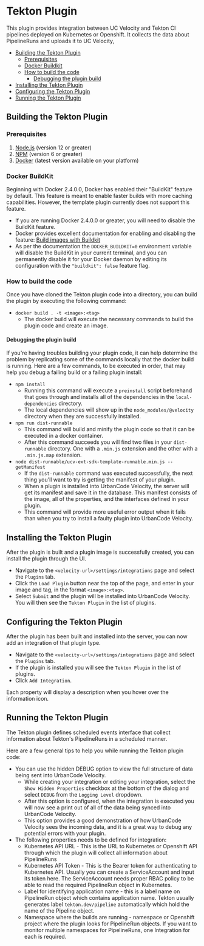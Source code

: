 # Tekton Plugin

This plugin provides integration between UC Velocity and Tekton CI pipelines deployed on Kubernetes or Openshift. It collects the data about PipelineRuns and uploads it to UC Velocity,

- [Building the Tekton Plugin](#building-the-tekton-plugin)
  * [Prerequisites](#prerequisites)
  * [Docker Buildkit](#docker-buildkit)
  * [How to build the code](#how-to-build-the-code)
    - [Debugging the plugin build](#debugging-the-plugin-build)
- [Installing the Tekton Plugin](#installing-the-tekton-plugin)
- [Configuring the Tekton Plugin](#configuring-the-tekton-plugin)
- [Running the Tekton Plugin](#running-the-tekton-plugin)

## Building the Tekton Plugin
### Prerequisites
1. [Node.js](https://nodejs.org/) (version 12 or greater)
1. [NPM](https://www.npmjs.com/) (version 6 or greater)
1. [Docker](https://www.docker.com/) (latest version available on your platform)

### Docker BuildKit
Beginning with Docker 2.4.0.0, Docker has enabled their "BuildKit" feature by default. This feature is meant to enable faster builds with more caching capabilities. However, the template plugin currently does not support this feature.
* If you are running Docker 2.4.0.0 or greater, you will need to disable the BuildKit feature.
* Docker provides excellent documentation for enabling and disabling the feature: [Build images with Buildkit](https://docs.docker.com/develop/develop-images/build_enhancements/)
* As per the documentation the `DOCKER_BUILDKIT=0` environment variable will disable the BuildKit in your current terminal, and you can permanently disable it for your Docker daemon by editing its configuration with the `"buildkit": false` feature flag.
### How to build the code
Once you have cloned the Tekton plugin code into a directory, you can build the plugin by executing the following command:
* `docker build . -t <image>:<tag>`
    * The docker build will execute the necessary commands to build the plugin code and create an image.

#### Debugging the plugin build
If you're having troubles building your plugin code, it can help determine the problem by replicating some of the commands locally that the docker build is running. Here are a few commands, to be executed in order, that may help you debug a failing build or a failing plugin install:
* `npm install`
    * Running this command will execute a `preinstall` script beforehand that goes through and installs all of the dependencies in the `local-dependencies` directory.
    * The local dependencies will show up in the `node_modules/@velocity` directory when they are successfully installed.
* `npm run dist-runnable`
    * This command will build and minify the plugin code so that it can be executed in a docker container.
    * After this command succeeds you will find two files in your `dist-runnable` directory. One with a `.min.js` extension and the other with a `.min.js.map` extension.
* `node dist-runnable/ucv-ext-sdk-template-runnable.min.js -- getManifest`
    * If the `dist-runnable` command was executed successfully, the next thing you'll want to try is getting the manifest of your plugin.
    * When a plugin is installed into UrbanCode Velocity, the server will get its manifest and save it in the database. This manifest consists of the image, all of the properties, and the interfaces defined in your plugin.
    * This command will provide more useful error output when it fails than when you try to install a faulty plugin into UrbanCode Velocity.

## Installing the Tekton Plugin
After the plugin is built and a plugin image is successfully created, you can install the plugin through the UI.
* Navigate to the `<velocity-url>/settings/integrations` page and select the `Plugins` tab.
* Click the `Load Plugin` button near the top of the page, and enter in your image and tag, in the format `<image>:<tag>`.
* Select `Submit` and the plugin will be installed into UrbanCode Velocity. You will then see the `Tekton Plugin` in the list of plugins.

## Configuring the Tekton Plugin
After the plugin has been built and installed into the server, you can now add an integration of that plugin type.

* Navigate to the `<velocity-url>/settings/integrations` page and select the `Plugins` tab.
* If the plugin is installed you will see the `Tekton Plugin` in the list of plugins.
* Click `Add Integration`.

Each property will display a description when you hover over the information icon.

## Running the Tekton Plugin
The Tekton plugin defines scheduled events interface that collect information about Tekton's PipelineRuns in a scheduled manner.

Here are a few general tips to help you while running the Tekton plugin code:
* You can use the hidden DEBUG option to view the full structure of data being sent into UrbanCode Velocity.
    * While creating your integration or editing your integration, select the `Show Hidden Properties` checkbox at the bottom of the dialog and select `DEBUG` from the `Logging Level` dropdown.
    * After this option is configured, when the integration is executed you will now see a print out of all of the data being synced into UrbanCode Velocity.
    * This option provides a good demonstration of how UrbanCode Velocity sees the incoming data, and it is a great way to debug any potential errors with your plugin.
* The following properties needs to be defined for integration:
   * Kubernetes API URL - This is the URL to Kubernetes or Openshift API through which the plugin will collect all information about PipelineRuns
   * Kubernetes API Token - This is the Bearer token for authenticating to Kubernetes API. Usually you can create a ServiceAccount and input its token here. The ServiceAccount needs proper RBAC policy to be able to read the required PipelineRun object in Kubernetes.
   * Label for identifying application name - this is a label name on PipelineRun object which contains application name. Tekton usually generates label `tekton.dev/pipeline` automatically which hold the name of the Pipeline object.
   * Namespace where the builds are running - namespace or Openshift project where the plugin looks for PipelineRun objects. If you want to monitor multiple namespaces for PipelineRuns, one Integration for each is required.
